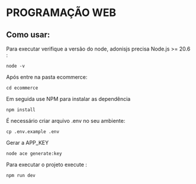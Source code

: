 # PROGRAMAÇÃO  WEB

## Como usar:

Para executar verifique a versão do node, adonisjs precisa Node.js >= 20.6 :

```
node -v
```

 Após entre na pasta ecommerce:

 ``` 
 cd ecommerce
  ```

Em seguida use NPM para instalar as dependência

 ``` 
 npm install
  ```


É necessário criar arquivo .env no seu ambiente: 

 ``` 
cp .env.example .env
  ```

Gerar a APP_KEY

 ``` 
node ace generate:key
```


 Para executar o projeto execute :
 
 ``` 
 npm run dev
  ```
